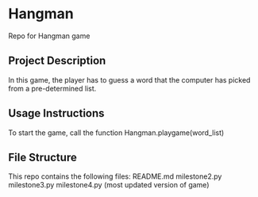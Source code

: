 # Hangman
Repo for Hangman game 

## Project Description
In this game, the player has to guess a word that the computer has picked from a pre-determined list.

## Usage Instructions
To start the game, call the function Hangman.playgame(word_list)

## File Structure
This repo contains the following files:
README.md
milestone2.py
milestone3.py
milestone4.py (most updated version of game)

